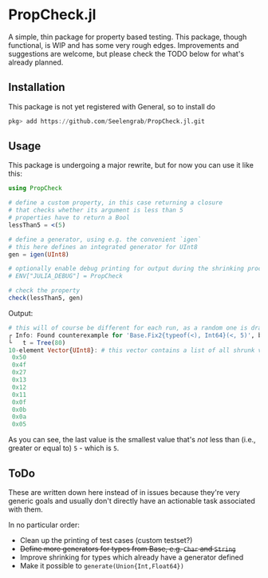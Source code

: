 # PropCheck.jl

A simple, thin package for property based testing. This package, though functional, is WIP and has some very rough edges. Improvements and suggestions are welcome, but please check the TODO below for what's already planned.

## Installation

This package is not yet registered with General, so to install do

```julia
pkg> add https://github.com/Seelengrab/PropCheck.jl.git
```

## Usage

This package is undergoing a major rewrite, but for now you can use it like this:

```julia
using PropCheck

# define a custom property, in this case returning a closure
# that checks whether its argument is less than 5
# properties have to return a Bool
lessThan5 = <(5)

# define a generator, using e.g. the convenient `igen`
# this here defines an integrated generator for UInt8
gen = igen(UInt8)

# optionally enable debug printing for output during the shrinking process
# ENV["JULIA_DEBUG"] = PropCheck

# check the property
check(lessThan5, gen)
```

Output:

```julia
# this will of course be different for each run, as a random one is drawn
┌ Info: Found counterexample for 'Base.Fix2{typeof(<), Int64}(<, 5)', beginning shrinking...
└   t = Tree(80)
10-element Vector{UInt8}: # this vector contains a list of all shrunk values
 0x50
 0x4f
 0x27
 0x13
 0x12
 0x11
 0x0f
 0x0b
 0x0a
 0x05
```

As you can see, the last value is the smallest value that's _not_ less than (i.e., greater or equal to) `5` - which is `5`.

## ToDo

These are written down here instead of in issues because they're very generic goals and usually don't directly have an actionable task associated with them.

In no particular order:

 * Clean up the printing of test cases (custom testset?)
 * ~~Define more generators for types from Base, e.g. `Char` and `String`~~
 * Improve shrinking for types which already have a generator defined
 * Make it possible to `generate(Union{Int,Float64})`